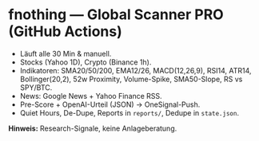 # fnothing — Global Scanner PRO (GitHub Actions)
- Läuft alle 30 Min & manuell.
- Stocks (Yahoo 1D), Crypto (Binance 1h).
- Indikatoren: SMA20/50/200, EMA12/26, MACD(12,26,9), RSI14, ATR14, Bollinger(20,2), 52w Proximity, Volume-Spike, SMA50-Slope, RS vs SPY/BTC.
- News: Google News + Yahoo Finance RSS.
- Pre-Score + OpenAI-Urteil (JSON) → OneSignal-Push.
- Quiet Hours, De-Dupe, Reports in `reports/`, Dedupe in `state.json`.

**Hinweis:** Research-Signale, keine Anlageberatung.
